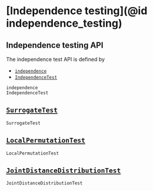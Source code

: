 
# [Independence testing](@id independence_testing)

## Independence testing API

The independence test API is defined by

- [`independence`](@ref)
- [`IndependenceTest`](@ref)

```@docs
independence
IndependenceTest
```

## [`SurrogateTest`](@ref)

```@docs
SurrogateTest
```

## [`LocalPermutationTest`](@ref)

```@docs
LocalPermutationTest
```

## [`JointDistanceDistributionTest`](@ref)

```@docs
JointDistanceDistributionTest
```
